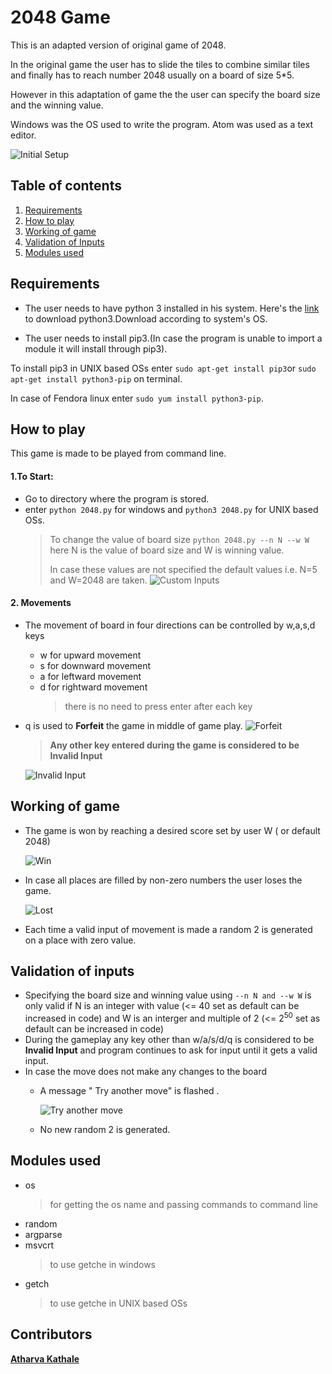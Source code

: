 # 2048 Game
This is an adapted version of original game of 2048.

In the original game the user has to slide the tiles to combine similar tiles and finally has to reach number 2048 usually on a board of size 5*5.

However in this adaptation of game the the user can specify the board size and the winning value.

Windows was the OS used to write the program.
Atom was used as a text editor.


![Initial Setup](/Images/InitialSetup.png)

## Table of contents
1. [Requirements](#requirements)
2. [How to play](#how-to-play)
3. [Working of game](#working-of-game)
4. [Validation of Inputs](#validation-of-inputs)
5. [Modules used](#modules-used)
## Requirements
* The user needs to have python 3 installed in his system.
Here's the [link](https://www.python.org/downloads/) to download python3.Download according to system's OS.

* The user needs to install pip3.(In case the program is unable to import a module it will install through pip3).

To install pip3 in UNIX based OSs enter 
`sudo apt-get install pip3`or `sudo apt-get install python3-pip` on terminal.

In case of Fendora linux enter `sudo yum install python3-pip`.

## How to play
This game is made to be played from command line.

#### 1.To Start:
* Go to directory where the program is stored.
* enter ` python 2048.py ` for windows and `python3 2048.py` for UNIX based OSs.
  > To change the value of board size `python 2048.py --n N --w W`
  > here N is the value of board size and W is winning value.
  >
  > In case these values are not specified the default values i.e. N=5 and W=2048 are taken.
  ![Custom Inputs](/Images/Customspecifying.png)


#### 2. Movements
* The movement of board in four directions can be controlled by  w,a,s,d keys
  * w for upward movement
  * s for downward movement
  * a for leftward movement
  * d for rightward movement
    > there is no need to press enter after each key
* q is used to __**Forfeit**__ the game in middle of game play.
![Forfeit](/Images/Forfeit.png)
  >**Any other key entered during the game is considered to be Invalid Input**
  
  
  ![Invalid Input](/Images/Invalid.png)

## Working of game
* The game is won by reaching a desired score set by user W ( or default 2048)


  ![Win](/Images/Win.png)
* In case all places are filled by non-zero numbers the user loses the game.


  ![Lost](/Images/lost.png)
  
* Each time a valid input of movement is made a random 2 is generated on a place with zero value.


## Validation of inputs
* Specifying the board size and winning value using `--n N and --w W` is
only valid if N is an integer with value (<= 40 set as default can be increased in code)
and W is an interger and multiple of 2 (<= 2<sup>50</sup> set as default can be increased in code)
* During the gameplay any key other than w/a/s/d/q is considered to be **Invalid Input** and 
program continues to ask for input until it gets a valid input.
* In case the move does not make any changes to the board 
  * A message " Try another move" is flashed .
  
  
    ![Try another move](/Images/tryanothermove.png)
  * No new random 2 is generated.
  
## Modules used
* os 
  > for getting the os name and passing commands to command line
* random
* argparse
* msvcrt
  >to use getche in windows
* getch
  >to use getche in UNIX based OSs
## Contributors
**[Atharva Kathale](https://github.com/Atharva-K12)**



